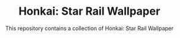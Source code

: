 <div align="center">

# Honkai: Star Rail Wallpaper

This repository contains a collection of Honkai: Star Rail Wallpaper

</div>
